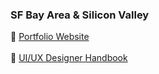 ### SF Bay Area & Silicon Valley
:page_facing_up: [Portfolio Website](http://www.jaeminkim.com) <br></br>
:page_facing_up: [UI/UX Designer Handbook](https://www.notion.so/UI-UX-Designer-Handbook-822b58c3456d44cb98cdd0e3cc4a0c8a)

<!--
**jaeminkim-com/jaeminkim-com** is a ✨ _special_ ✨ repository because its `README.md` (this file) appears on your GitHub profile.

Here are some ideas to get you started:

- 🔭 I’m currently working on ...
- 🌱 I’m currently learning ...
- 👯 I’m looking to collaborate on ...
- 🤔 I’m looking for help with ...
- 💬 Ask me about ...
- 📫 How to reach me: ...
- 😄 Pronouns: ...
- ⚡ Fun fact: ...
-->
